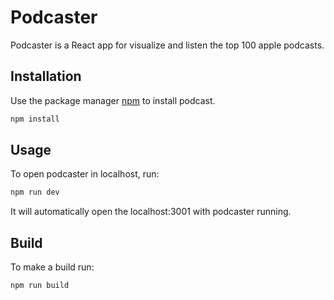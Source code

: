 # Podcaster

Podcaster is a React app for visualize and listen the top 100 apple podcasts.

## Installation

Use the package manager [npm](https://www.npmjs.com/) to install podcast.

```bash
npm install
```

## Usage
To open podcaster in localhost, run:

```bash
npm run dev
```
It will automatically open the localhost:3001 with podcaster running.

## Build
To make a build run:

```bash
npm run build
```